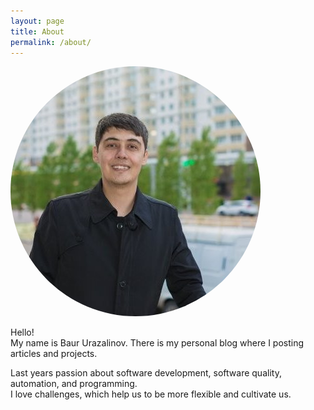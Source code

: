 ```yaml
---
layout: page
title: About
permalink: /about/
---
```


<img src="/assets/baur.png" style="border-radius:50%">

Hello! <br>
My name is Baur Urazalinov. There is my personal blog where I posting articles and projects. <br>

Last years passion about software development, software quality, automation, and programming. <br>
I love challenges, which help us to be more flexible and cultivate us. <br>
